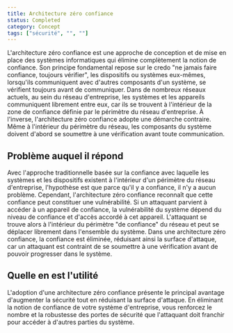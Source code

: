 ```yaml
---
title: Architecture zéro confiance
status: Completed
category: Concept
tags: ["sécurité", "", ""]
---
```


L'architecture zéro confiance est une approche de conception et de mise en place des systèmes informatiques qui élimine complètement la notion de confiance. 
Son principe fondamental repose sur le credo "ne jamais faire confiance, toujours vérifier", les dispositifs ou systèmes eux-mêmes, 
lorsqu'ils communiquent avec d'autres composants d'un système, se vérifient toujours avant de communiquer. 
Dans de nombreux réseaux actuels, au sein du réseau d'entreprise, les systèmes et les appareils communiquent librement entre eux, 
car ils se trouvent à l'intérieur de la zone de confiance définie par le périmètre du réseau d'entreprise. 
À l'inverse, l'architecture zéro confiance adopte une démarche contraire. 
Même à l'intérieur du périmètre du réseau, les composants du système doivent d'abord se soumettre à une vérification avant toute communication.

## Problème auquel il répond

Avec l'approche traditionnelle basée sur la confiance avec laquelle les systèmes et les dispositifs existent à l'intérieur d'un périmètre du réseau d'entreprise, 
l'hypothèse est que parce qu'il y a confiance, il n'y a aucun problème.
Cependant, l'architecture zéro confiance reconnaît que cette confiance peut constituer une vulnérabilité. 
Si un attaquant parvient à accéder à un appareil de confiance, la vulnérabilité du système dépend du niveau de confiance et d'accès accordé à cet appareil. 
L'attaquant se trouve alors à l'intérieur du périmètre "de confiance" du réseau et peut se déplacer librement dans l'ensemble du système. 
Dans une architecture zéro confiance, la confiance est éliminée, réduisant ainsi la surface d'attaque, 
car un attaquant est contraint de se soumettre à une vérification avant de pouvoir progresser dans le système.

## Quelle en est l'utilité

L'adoption d'une architecture zéro confiance présente le principal avantage d'augmenter la sécurité tout en réduisant la surface d'attaque. 
En éliminant la notion de confiance de votre système d'entreprise, 
vous renforcez le nombre et la robustesse des portes de sécurité que l'attaquant doit franchir pour accéder à d'autres parties du système.

